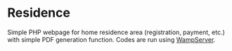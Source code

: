# Residence
Simple PHP webpage for home residence area (registration, payment, etc.) with simple PDF generation function. Codes are run using [WampServer](https://www.wampserver.com/).
